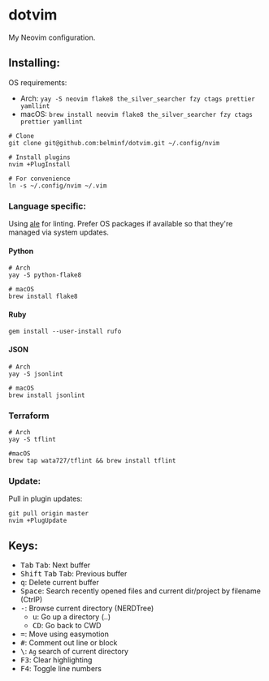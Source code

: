 # dotvim

My Neovim configuration.

## Installing:
OS requirements:

* Arch: `yay -S neovim flake8 the_silver_searcher fzy ctags prettier yamllint`
* macOS: `brew install neovim flake8 the_silver_searcher fzy ctags prettier yamllint`

```
# Clone
git clone git@github.com:belminf/dotvim.git ~/.config/nvim

# Install plugins
nvim +PlugInstall

# For convenience
ln -s ~/.config/nvim ~/.vim
```

### Language specific:
Using [ale](https://github.com/w0rp/ale) for linting. Prefer OS packages if available so that they're managed via system updates.

#### Python
```
# Arch
yay -S python-flake8

# macOS
brew install flake8

```

#### Ruby
```
gem install --user-install rufo
```

#### JSON
```
# Arch
yay -S jsonlint

# macOS
brew install jsonlint
```

### Terraform
```
# Arch
yay -S tflint

#macOS
brew tap wata727/tflint && brew install tflint
```

### Update:
Pull in plugin updates:

```
git pull origin master
nvim +PlugUpdate
```

## Keys:
* <kbd>Tab</kbd> <kbd>Tab</kbd>: Next buffer
* <kbd>Shift</kbd> <kbd>Tab</kbd> <kbd>Tab</kbd>: Previous buffer
* <kbd>q</kbd>: Delete current buffer
* <kbd>Space</kbd>: Search recently opened files and current dir/project by filename (CtrlP)
* <kbd>-</kbd>: Browse current directory (NERDTree)
  * <kbd>u</kbd>: Go up a directory (..)
  * <kbd>CD</kbd>: Go back to CWD
* <kbd>=</kbd>: Move using easymotion
* <kbd>#</kbd>: Comment out line or block
* <kbd>\\</kbd>: `Ag` search of current directory
* <kbd>F3</kbd>: Clear highlighting
* <kbd>F4</kbd>: Toggle line numbers
